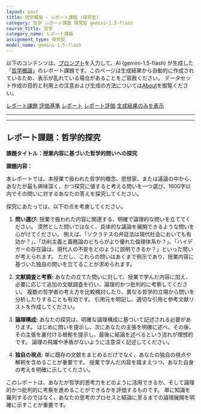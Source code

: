 ```yaml
---
layout: post
title: 哲学概論 - レポート課題 (探究型)
category: 哲学 レポート課題 探究型 gemini-1.5-flash
course_title: 哲学
category_name: レポート課題
assignment_type: 探究型
model_name: gemini-1.5-flash
---
```


以下のコンテンツは、[プロンプト](https://github.com/takedatoshiyuki/synthetic_assignments/tree/main/generated/哲学/gemini-1.5-flash/prompt_レポート課題-探究型.md)を入力して、AI (gemini-1.5-flash) が生成した「[哲学概論](/contents/哲学/)」のレポート課題です。このページは生成結果から自動的に作成されているため、表示が乱れている場合があることをご容赦ください。
データセット作成の目的と利用上の注意および生成の方法については[About](/About)を御覧ください。

[レポート課題](../レポート課題-探究型)
[評価基準](../評価基準-探究型)
[レポート](../レポート-探究型)
[レポート評価](../レポート評価-探究型)
[生成結果のみを表示](https://github.com/takedatoshiyuki/synthetic_assignments/tree/main/generated/哲学/gemini-1.5-flash/レポート課題-探究型.md)
  

***
***
  
## レポート課題：哲学的探究

**課題タイトル：授業内容に基づいた哲学的問いへの探究**

**課題内容：**

本レポートでは、本授業で扱われた哲学的概念、思想家、または議論の中から、あなたが最も興味深く、かつ探究に値すると考える問いを一つ選び、1600字以内でその問いに対するあなたの答えを探究してください。

探究にあたっては、以下の点を考慮してください。

1. **問い選び:**  授業で扱われた内容に関連する、明確で論理的な問いを立ててください。  漠然とした問いではなく、具体的な議論を展開できるような問いを心がけてください。  例えば、「ソクラテスの弁証法は現代社会においても有効か？」、「功利主義と義務論のどちらがより優れた倫理体系か？」、「ハイデガーの存在論は、現代人の不安をどのように説明できるか？」といった問いが考えられます。  ただし、これらの問いはあくまで例示であり、授業内容に基づいた独自の問いを立てることが求められます。

2. **文献調査と考察:**  あなたの立てた問いに対して、授業で学んだ内容に加え、必要に応じて追加の文献調査を行い、論理的かつ批判的に考察してください。  複数の哲学者の考え方を比較検討したり、異なる哲学的立場から問いを分析したりすることも有効です。  引用元を明記し、適切な引用と参考文献リストを作成してください。

3. **論理構成:**  あなたの探究は、明確な論理構成に基づいて記述される必要があります。  はじめに問いを提示し、次にあなたの主張を明確に述べ、その後、その主張を裏付ける根拠を提示し、最後に結論を述べるという流れが理想的です。  論理の飛躍や矛盾がないように注意深く記述してください。

4. **独自の視点:**  単に既存の文献をまとめるだけでなく、あなたの独自の視点や解釈を含めることが重要です。  授業で学んだ内容を踏まえつつ、あなた自身の考えを明確に示してください。


このレポートは、あなたが哲学的思考力をどのように活用できるか、そして論理的かつ批判的に考察を進めることができるかを評価するものです。  単に知識を羅列するのではなく、あなたの思考のプロセスと結論に至るまでの論理展開を明確に示すことが重要です。
